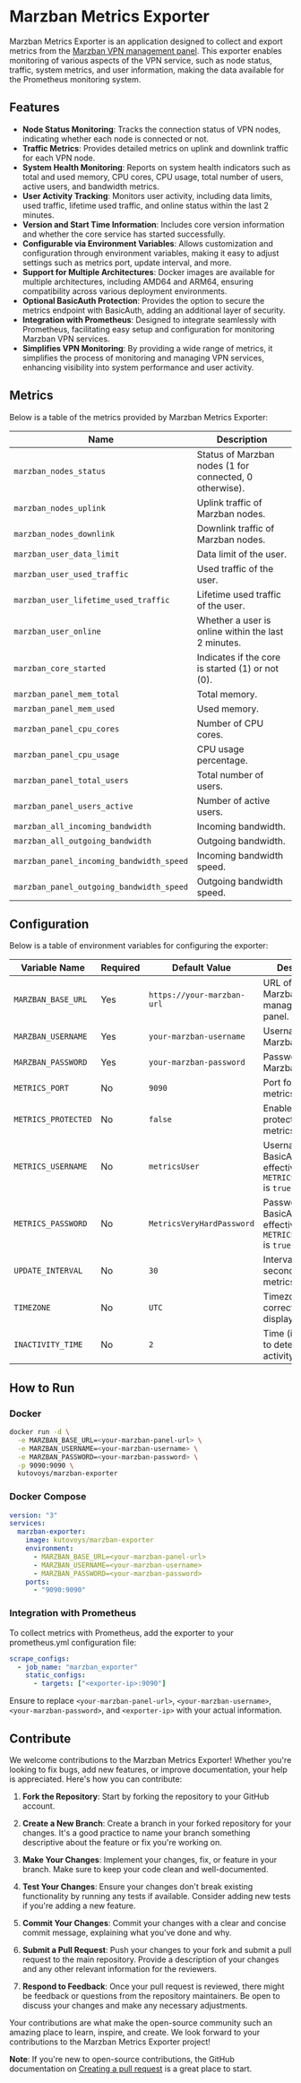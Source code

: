 # Marzban Metrics Exporter

Marzban Metrics Exporter is an application designed to collect and export metrics from the [Marzban VPN management panel](https://github.com/Gozargah/Marzban). This exporter enables monitoring of various aspects of the VPN service, such as node status, traffic, system metrics, and user information, making the data available for the Prometheus monitoring system.

## Features

- **Node Status Monitoring**: Tracks the connection status of VPN nodes, indicating whether each node is connected or not.
- **Traffic Metrics**: Provides detailed metrics on uplink and downlink traffic for each VPN node.
- **System Health Monitoring**: Reports on system health indicators such as total and used memory, CPU cores, CPU usage, total number of users, active users, and bandwidth metrics.
- **User Activity Tracking**: Monitors user activity, including data limits, used traffic, lifetime used traffic, and online status within the last 2 minutes.
- **Version and Start Time Information**: Includes core version information and whether the core service has started successfully.
- **Configurable via Environment Variables**: Allows customization and configuration through environment variables, making it easy to adjust settings such as metrics port, update interval, and more.
- **Support for Multiple Architectures**: Docker images are available for multiple architectures, including AMD64 and ARM64, ensuring compatibility across various deployment environments.
- **Optional BasicAuth Protection**: Provides the option to secure the metrics endpoint with BasicAuth, adding an additional layer of security.
- **Integration with Prometheus**: Designed to integrate seamlessly with Prometheus, facilitating easy setup and configuration for monitoring Marzban VPN services.
- **Simplifies VPN Monitoring**: By providing a wide range of metrics, it simplifies the process of monitoring and managing VPN services, enhancing visibility into system performance and user activity.

## Metrics

Below is a table of the metrics provided by Marzban Metrics Exporter:

| Name                                     | Description                                             |
| ---------------------------------------- | ------------------------------------------------------- |
| `marzban_nodes_status`                   | Status of Marzban nodes (1 for connected, 0 otherwise). |
| `marzban_nodes_uplink`                   | Uplink traffic of Marzban nodes.                        |
| `marzban_nodes_downlink`                 | Downlink traffic of Marzban nodes.                      |
| `marzban_user_data_limit`                | Data limit of the user.                                 |
| `marzban_user_used_traffic`              | Used traffic of the user.                               |
| `marzban_user_lifetime_used_traffic`     | Lifetime used traffic of the user.                      |
| `marzban_user_online`                    | Whether a user is online within the last 2 minutes.     |
| `marzban_core_started`                   | Indicates if the core is started (1) or not (0).        |
| `marzban_panel_mem_total`                | Total memory.                                           |
| `marzban_panel_mem_used`                 | Used memory.                                            |
| `marzban_panel_cpu_cores`                | Number of CPU cores.                                    |
| `marzban_panel_cpu_usage`                | CPU usage percentage.                                   |
| `marzban_panel_total_users`              | Total number of users.                                  |
| `marzban_panel_users_active`             | Number of active users.                                 |
| `marzban_all_incoming_bandwidth`         | Incoming bandwidth.                                     |
| `marzban_all_outgoing_bandwidth`         | Outgoing bandwidth.                                     |
| `marzban_panel_incoming_bandwidth_speed` | Incoming bandwidth speed.                               |
| `marzban_panel_outgoing_bandwidth_speed` | Outgoing bandwidth speed.                               |

## Configuration

Below is a table of environment variables for configuring the exporter:

| Variable Name       | Required | Default Value              | Description                                                         |
| ------------------- | -------- | -------------------------- | ------------------------------------------------------------------- |
| `MARZBAN_BASE_URL`  | Yes      | `https://your-marzban-url` | URL of the Marzban management panel.                                |
| `MARZBAN_USERNAME`  | Yes      | `your-marzban-username`    | Username for the Marzban panel.                                     |
| `MARZBAN_PASSWORD`  | Yes      | `your-marzban-password`    | Password for the Marzban panel.                                     |
| `METRICS_PORT`      | No       | `9090`                     | Port for the metrics server.                                        |
| `METRICS_PROTECTED` | No       | `false`                    | Enable BasicAuth protection for metrics endpoint.                   |
| `METRICS_USERNAME`  | No       | `metricsUser`              | Username for BasicAuth, effective if `METRICS_PROTECTED` is `true`. |
| `METRICS_PASSWORD`  | No       | `MetricsVeryHardPassword`  | Password for BasicAuth, effective if `METRICS_PROTECTED` is `true`. |
| `UPDATE_INTERVAL`   | No       | `30`                       | Interval (in seconds) for metrics update.                           |
| `TIMEZONE`          | No       | `UTC`                      | Timezone for correct time display.                                  |
| `INACTIVITY_TIME`   | No       | `2`                        | Time (in minutes) to determine user activity.                       |

## How to Run

### Docker

```bash
docker run -d \
  -e MARZBAN_BASE_URL=<your-marzban-panel-url> \
  -e MARZBAN_USERNAME=<your-marzban-username> \
  -e MARZBAN_PASSWORD=<your-marzban-password> \
  -p 9090:9090 \
  kutovoys/marzban-exporter
```

### Docker Compose

```yaml
version: "3"
services:
  marzban-exporter:
    image: kutovoys/marzban-exporter
    environment:
      - MARZBAN_BASE_URL=<your-marzban-panel-url>
      - MARZBAN_USERNAME=<your-marzban-username>
      - MARZBAN_PASSWORD=<your-marzban-password>
    ports:
      - "9090:9090"
```

### Integration with Prometheus

To collect metrics with Prometheus, add the exporter to your prometheus.yml configuration file:

```yaml
scrape_configs:
  - job_name: "marzban_exporter"
    static_configs:
      - targets: ["<exporter-ip>:9090"]
```

Ensure to replace `<your-marzban-panel-url>`, `<your-marzban-username>`, `<your-marzban-password>`, and `<exporter-ip>` with your actual information.

## Contribute

We welcome contributions to the Marzban Metrics Exporter! Whether you're looking to fix bugs, add new features, or improve documentation, your help is appreciated. Here's how you can contribute:

1. **Fork the Repository**: Start by forking the repository to your GitHub account.

2. **Create a New Branch**: Create a branch in your forked repository for your changes. It's a good practice to name your branch something descriptive about the feature or fix you're working on.

3. **Make Your Changes**: Implement your changes, fix, or feature in your branch. Make sure to keep your code clean and well-documented.

4. **Test Your Changes**: Ensure your changes don't break existing functionality by running any tests if available. Consider adding new tests if you're adding a new feature.

5. **Commit Your Changes**: Commit your changes with a clear and concise commit message, explaining what you've done and why.

6. **Submit a Pull Request**: Push your changes to your fork and submit a pull request to the main repository. Provide a description of your changes and any other relevant information for the reviewers.

7. **Respond to Feedback**: Once your pull request is reviewed, there might be feedback or questions from the repository maintainers. Be open to discuss your changes and make any necessary adjustments.

Your contributions are what make the open-source community such an amazing place to learn, inspire, and create. We look forward to your contributions to the Marzban Metrics Exporter project!

**Note**: If you're new to open-source contributions, the GitHub documentation on [Creating a pull request](https://docs.github.com/en/github/collaborating-with-issues-and-pull-requests/creating-a-pull-request) is a great place to start.
